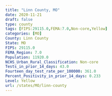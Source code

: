 ```yaml
---
title: "Linn County, MO"
date: 2020-11-21
draft: false
type: county
tags: [FIPS:29115.0,FEMA:7.0,Non-core,Yellow]
categories: [MO]
County: Linn County
State: MO
FIPS: 29115.0
FEMA_Region: 7.0
Population: 11920.0
NCHS_Urban_Rural_Classification: Non-core
Tests_in_prior_14_days: 43.0
Fourteen_day_test_rate_per_100000: 361.0
Percent_Positivity_in_prior_14_days: 0.233
Level: Yellow
url: /states/MO/linn-county
---
```



